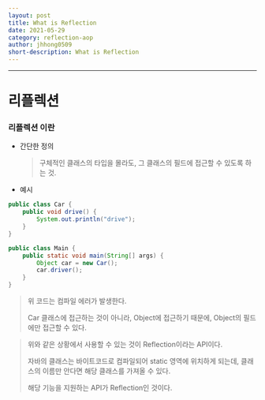 ```yaml
---
layout: post
title: What is Reflection
date: 2021-05-29
category: reflection-aop
author: jhhong0509
short-description: What is Reflection
---
```

------

# 리플렉션

### 리플렉션 이란

- 간단한 정의

  > 구체적인 클래스의 타입을 몰라도, 그 클래스의 필드에 접근할 수 있도록 하는 것.

- 예시

```java
public class Car {
    public void drive() {
        System.out.println("drive");
    }
}

public class Main {
    public static void main(String[] args) {
        Object car = new Car();
        car.driver();
    }
}
```

> 위 코드는 컴파일 에러가 발생한다.
>
> Car 클래스에 접근하는 것이 아니라, Object에 접근하기 때문에, Object의 필드에만 접근할 수 있다.

> 위와 같은 상황에서 사용할 수 있는 것이 Reflection이라는 API이다.
>
> 자바의 클래스는 바이트코드로 컴파일되어 static 영역에 위치하게 되는데, 클래스의 이름만 안다면 해당 클래스를 가져올 수 있다.
>
> 해당 기능을 지원하는 API가 Reflection인 것이다.